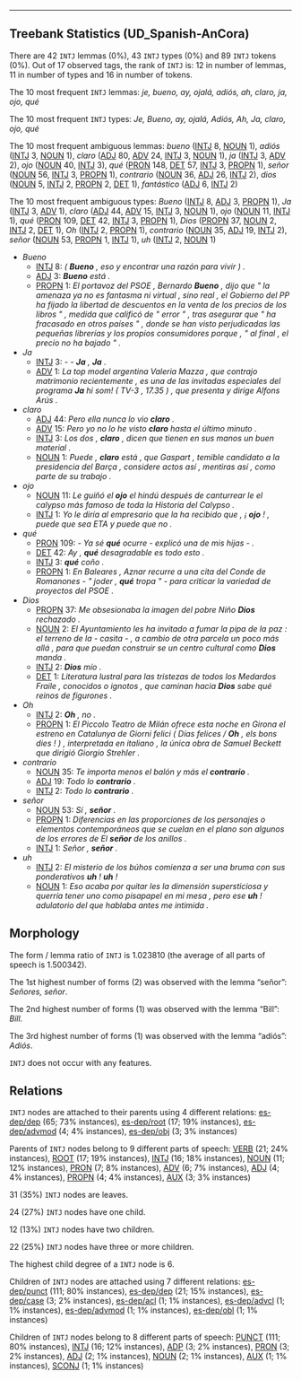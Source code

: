 

--------------------------------------------------------------------------------

## Treebank Statistics (UD_Spanish-AnCora)

There are 42 `INTJ` lemmas (0%), 43 `INTJ` types (0%) and 89 `INTJ` tokens (0%).
Out of 17 observed tags, the rank of `INTJ` is: 12 in number of lemmas, 11 in number of types and 16 in number of tokens.

The 10 most frequent `INTJ` lemmas: <em>je, bueno, ay, ojalá, adiós, ah, claro, ja, ojo, qué</em>

The 10 most frequent `INTJ` types:  <em>Je, Bueno, ay, ojalá, Adiós, Ah, Ja, claro, ojo, qué</em>

The 10 most frequent ambiguous lemmas: <em>bueno</em> ([INTJ]() 8, [NOUN]() 1), <em>adiós</em> ([INTJ]() 3, [NOUN]() 1), <em>claro</em> ([ADJ]() 80, [ADV]() 24, [INTJ]() 3, [NOUN]() 1), <em>ja</em> ([INTJ]() 3, [ADV]() 2), <em>ojo</em> ([NOUN]() 40, [INTJ]() 3), <em>qué</em> ([PRON]() 148, [DET]() 57, [INTJ]() 3, [PROPN]() 1), <em>señor</em> ([NOUN]() 56, [INTJ]() 3, [PROPN]() 1), <em>contrario</em> ([NOUN]() 36, [ADJ]() 26, [INTJ]() 2), <em>dios</em> ([NOUN]() 5, [INTJ]() 2, [PROPN]() 2, [DET]() 1), <em>fantástico</em> ([ADJ]() 6, [INTJ]() 2)

The 10 most frequent ambiguous types:  <em>Bueno</em> ([INTJ]() 8, [ADJ]() 3, [PROPN]() 1), <em>Ja</em> ([INTJ]() 3, [ADV]() 1), <em>claro</em> ([ADJ]() 44, [ADV]() 15, [INTJ]() 3, [NOUN]() 1), <em>ojo</em> ([NOUN]() 11, [INTJ]() 1), <em>qué</em> ([PRON]() 109, [DET]() 42, [INTJ]() 3, [PROPN]() 1), <em>Dios</em> ([PROPN]() 37, [NOUN]() 2, [INTJ]() 2, [DET]() 1), <em>Oh</em> ([INTJ]() 2, [PROPN]() 1), <em>contrario</em> ([NOUN]() 35, [ADJ]() 19, [INTJ]() 2), <em>señor</em> ([NOUN]() 53, [PROPN]() 1, [INTJ]() 1), <em>uh</em> ([INTJ]() 2, [NOUN]() 1)


* <em>Bueno</em>
  * [INTJ]() 8: <em>( <b>Bueno</b> , eso y encontrar una razón para vivir ) .</em>
  * [ADJ]() 3: <em><b>Bueno</b> está .</em>
  * [PROPN]() 1: <em>El portavoz del PSOE , Bernardo <b>Bueno</b> , dijo que " la amenaza ya no es fantasma ni virtual , sino real , el Gobierno del PP ha fijado la libertad de descuentos en la venta de los precios de los libros " , medida que calificó de " error " , tras asegurar que " ha fracasado en otros países " , donde se han visto perjudicadas las pequeñas librerías y los propios consumidores porque , " al final , el precio no ha bajado " .</em>
* <em>Ja</em>
  * [INTJ]() 3: <em>- - <b>Ja</b> , <b>Ja</b> .</em>
  * [ADV]() 1: <em>La top model argentina Valeria Mazza , que contrajo matrimonio recientemente , es una de las invitadas especiales del programa <b>Ja</b> hi som! ( TV-3 , 17.35 ) , que presenta y dirige Alfons Arús .</em>
* <em>claro</em>
  * [ADJ]() 44: <em>Pero ella nunca lo vio <b>claro</b> .</em>
  * [ADV]() 15: <em>Pero yo no lo he visto <b>claro</b> hasta el último minuto .</em>
  * [INTJ]() 3: <em>Los dos , <b>claro</b> , dicen que tienen en sus manos un buen material .</em>
  * [NOUN]() 1: <em>Puede , <b>claro</b> está , que Gaspart , temible candidato a la presidencia del Barça , considere actos así , mentiras así , como parte de su trabajo .</em>
* <em>ojo</em>
  * [NOUN]() 11: <em>Le guiñó el <b>ojo</b> el hindú después de canturrear le el calypso más famoso de toda la Historia del Calypso .</em>
  * [INTJ]() 1: <em>Yo le diría al empresario que la ha recibido que , ¡ <b>ojo</b> ! , puede que sea ETA y puede que no .</em>
* <em>qué</em>
  * [PRON]() 109: <em>- Ya sé <b>qué</b> ocurre - explicó una de mis hijas - .</em>
  * [DET]() 42: <em>Ay , <b>qué</b> desagradable es todo esto .</em>
  * [INTJ]() 3: <em><b>qué</b> coño .</em>
  * [PROPN]() 1: <em>En Baleares , Aznar recurre a una cita del Conde de Romanones - " joder , <b>qué</b> tropa " - para criticar la variedad de proyectos del PSOE .</em>
* <em>Dios</em>
  * [PROPN]() 37: <em>Me obsesionaba la imagen del pobre Niño <b>Dios</b> rechazado .</em>
  * [NOUN]() 2: <em>El Ayuntamiento les ha invitado a fumar la pipa de la paz : el terreno de la - casita - , a cambio de otra parcela un poco más allá , para que puedan construir se un centro cultural como <b>Dios</b> manda .</em>
  * [INTJ]() 2: <em><b>Dios</b> mío .</em>
  * [DET]() 1: <em>Literatura lustral para las tristezas de todos los Medardos Fraile , conocidos o ignotos , que caminan hacia <b>Dios</b> sabe qué reinos de figurones .</em>
* <em>Oh</em>
  * [INTJ]() 2: <em><b>Oh</b> , no .</em>
  * [PROPN]() 1: <em>El Piccolo Teatro de Milán ofrece esta noche en Girona el estreno en Catalunya de Giorni felici ( Días felices / <b>Oh</b> , els bons dies ! ) , interpretada en italiano , la única obra de Samuel Beckett que dirigió Giorgio Strehler .</em>
* <em>contrario</em>
  * [NOUN]() 35: <em>Te importa menos el balón y más el <b>contrario</b> .</em>
  * [ADJ]() 19: <em>Todo lo <b>contrario</b> .</em>
  * [INTJ]() 2: <em>Todo lo <b>contrario</b> .</em>
* <em>señor</em>
  * [NOUN]() 53: <em>Sí , <b>señor</b> .</em>
  * [PROPN]() 1: <em>Diferencias en las proporciones de los personajes o elementos contemporáneos que se cuelan en el plano son algunos de los errores de El <b>señor</b> de los anillos .</em>
  * [INTJ]() 1: <em>Señor , <b>señor</b> .</em>
* <em>uh</em>
  * [INTJ]() 2: <em>El misterio de los búhos comienza a ser una bruma con sus ponderativos <b>uh</b> ! <b>uh</b> !</em>
  * [NOUN]() 1: <em>Eso acaba por quitar les la dimensión supersticiosa y querría tener uno como pisapapel en mi mesa , pero ese <b>uh</b> ! adulatorio del que hablaba antes me intimida .</em>

## Morphology

The form / lemma ratio of `INTJ` is 1.023810 (the average of all parts of speech is 1.500342).

The 1st highest number of forms (2) was observed with the lemma “señor”: <em>Señores, señor</em>.

The 2nd highest number of forms (1) was observed with the lemma “Bill”: <em>Bill</em>.

The 3rd highest number of forms (1) was observed with the lemma “adiós”: <em>Adiós</em>.

`INTJ` does not occur with any features.


## Relations

`INTJ` nodes are attached to their parents using 4 different relations: [es-dep/dep]() (65; 73% instances), [es-dep/root]() (17; 19% instances), [es-dep/advmod]() (4; 4% instances), [es-dep/obj]() (3; 3% instances)

Parents of `INTJ` nodes belong to 9 different parts of speech: [VERB]() (21; 24% instances), [ROOT]() (17; 19% instances), [INTJ]() (16; 18% instances), [NOUN]() (11; 12% instances), [PRON]() (7; 8% instances), [ADV]() (6; 7% instances), [ADJ]() (4; 4% instances), [PROPN]() (4; 4% instances), [AUX]() (3; 3% instances)

31 (35%) `INTJ` nodes are leaves.

24 (27%) `INTJ` nodes have one child.

12 (13%) `INTJ` nodes have two children.

22 (25%) `INTJ` nodes have three or more children.

The highest child degree of a `INTJ` node is 6.

Children of `INTJ` nodes are attached using 7 different relations: [es-dep/punct]() (111; 80% instances), [es-dep/dep]() (21; 15% instances), [es-dep/case]() (3; 2% instances), [es-dep/acl]() (1; 1% instances), [es-dep/advcl]() (1; 1% instances), [es-dep/advmod]() (1; 1% instances), [es-dep/obl]() (1; 1% instances)

Children of `INTJ` nodes belong to 8 different parts of speech: [PUNCT]() (111; 80% instances), [INTJ]() (16; 12% instances), [ADP]() (3; 2% instances), [PRON]() (3; 2% instances), [ADJ]() (2; 1% instances), [NOUN]() (2; 1% instances), [AUX]() (1; 1% instances), [SCONJ]() (1; 1% instances)

